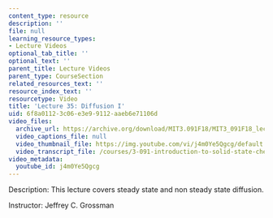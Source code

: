 ```yaml
---
content_type: resource
description: ''
file: null
learning_resource_types:
- Lecture Videos
optional_tab_title: ''
optional_text: ''
parent_title: Lecture Videos
parent_type: CourseSection
related_resources_text: ''
resource_index_text: ''
resourcetype: Video
title: 'Lecture 35: Diffusion I'
uid: 6f8a0112-3c06-e3e9-9112-aaeb6e71106d
video_files:
  archive_url: https://archive.org/download/MIT3.091F18/MIT3_091F18_lec35_300k.mp4
  video_captions_file: null
  video_thumbnail_file: https://img.youtube.com/vi/j4m0Ye5Qgcg/default.jpg
  video_transcript_file: /courses/3-091-introduction-to-solid-state-chemistry-fall-2018/becc828bf641da3efc23d741132526dc_j4m0Ye5Qgcg.pdf
video_metadata:
  youtube_id: j4m0Ye5Qgcg
---
```


Description: This lecture covers steady state and non steady state diffusion.

Instructor: Jeffrey C. Grossman